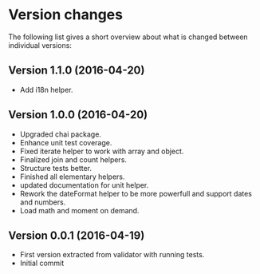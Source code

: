 Version changes
=================================================

The following list gives a short overview about what is changed between
individual versions:

Version 1.1.0 (2016-04-20)
-------------------------------------------------
- Add i18n helper.

Version 1.0.0 (2016-04-20)
-------------------------------------------------
- Upgraded chai package.
- Enhance unit test coverage.
- Fixed iterate helper to work with array and object.
- Finalized join and count helpers.
- Structure tests better.
- Finished all elementary helpers.
- updated documentation for unit helper.
- Rework the dateFormat helper to be more powerfull and support dates and numbers.
- Load math and moment on demand.

Version 0.0.1 (2016-04-19)
-------------------------------------------------
- First version extracted from validator with running tests.
- Initial commit


